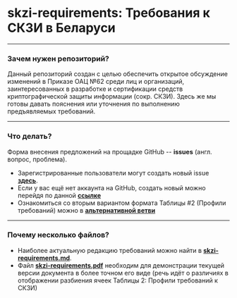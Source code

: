 # skzi-requirements: Требования к СКЗИ в Беларуси
***
###  Зачем нужен репозиторий?
Данный репозиторий создан с целью обеспечить открытое обсуждение изменений в Приказе ОАЦ №62 среди лиц и организаций, заинтересованных в разработке и сертификации средств криптографической защиты информации (сокр. СКЗИ). Здесь же мы готовы давать пояснения или уточнения по выполнению предъявляемых требований.
***
### Что делать?
Форма внесения предложений на прощадке  GitHub --  **issues** (англ. вопрос, проблема).
- Зарегистрированные пользователи могут создать новый issue [**здесь**](https://github.com/bcryptoregulatory/skzi-requirements/issues/new).
- Если у вас ещё нет аккаунта на GitHub, создать новый можно перейдя по данной [**ссылке**](https://github.com/signup/free)
- Ознакомиться со вторым вариантом формата Таблицы #2 (Профили требований) можно в [**альтернативной ветви**](https://github.com/bcryptoregulatory/skzi-requirements/tree/alternative)
***
### Почему несколько файлов?
- Наиболее актуальную редакцию требований можно найти в [**skzi-requirements.md**](https://github.com/bcryptoregulatory/skzi-requirements/blob/master/skzi-requirements.md).
- Файл [**skzi-requirements.pdf**](https://github.com/bcryptoregulatory/skzi-requirements/blob/master/skzi-requirements.pdf) необходим для демонстрации текущей версии документа в более точном его виде (речь идёт о различиях в отображении разбиения ячеек Таблицы 2: Профили требований к СКЗИ)
